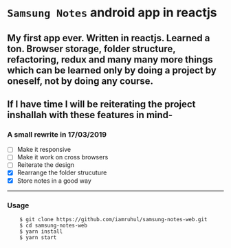# `Samsung Notes` **android app** in reactjs

## My first app ever. Written in reactjs. Learned a ton. Browser storage, folder structure, refactoring, redux and many many more things which can be learned only by doing a project by oneself, not by doing any course.

## If I have time I will be reiterating the project inshallah with these features in mind-
### A small rewrite in 17/03/2019   
 - [ ] Make it responsive  
 - [ ] Make it work on cross browsers  
 - [ ] Reiterate the design  
 - [x] Rearrange the folder strucuture
 - [x] Store notes in a good way

---

### Usage

```
    $ git clone https://github.com/iamruhul/samsung-notes-web.git
    $ cd samsung-notes-web
    $ yarn install
    $ yarn start
```
